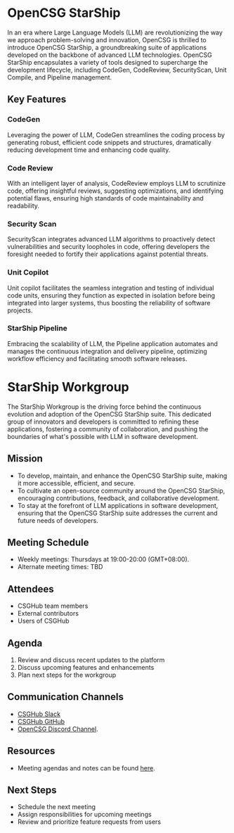 # OpenCSG StarShip

In an era where Large Language Models (LLM) are revolutionizing the way we approach problem-solving and innovation, OpenCSG is thrilled to introduce OpenCSG StarShip, a groundbreaking suite of applications developed on the backbone of advanced LLM technologies. OpenCSG StarShip encapsulates a variety of tools designed to supercharge the development lifecycle, including CodeGen, CodeReview, SecurityScan, Unit Compile, and Pipeline management.

## Key Features

### CodeGen

Leveraging the power of LLM, CodeGen streamlines the coding process by generating robust, efficient code snippets and structures, dramatically reducing development time and enhancing code quality.

### Code Review

With an intelligent layer of analysis, CodeReview employs LLM to scrutinize code, offering insightful reviews, suggesting optimizations, and identifying potential flaws, ensuring high standards of code maintainability and readability.

### Security Scan

SecurityScan integrates advanced LLM algorithms to proactively detect vulnerabilities and security loopholes in code, offering developers the foresight needed to fortify their applications against potential threats.

### Unit Copilot

Unit copilot facilitates the seamless integration and testing of individual code units, ensuring they function as expected in isolation before being integrated into larger systems, thus boosting the reliability of software projects.

### StarShip Pipeline

Embracing the scalability of LLM, the Pipeline application automates and manages the continuous integration and delivery pipeline, optimizing workflow efficiency and facilitating smooth software releases.

# StarShip Workgroup

The StarShip Workgroup is the driving force behind the continuous evolution and adoption of the OpenCSG StarShip suite. This dedicated group of innovators and developers is committed to refining these applications, fostering a community of collaboration, and pushing the boundaries of what's possible with LLM in software development.

## Mission

- To develop, maintain, and enhance the OpenCSG StarShip suite, making it more accessible, efficient, and secure.
- To cultivate an open-source community around the OpenCSG StarShip, encouraging contributions, feedback, and collaborative development.
- To stay at the forefront of LLM applications in software development, ensuring that the OpenCSG StarShip suite addresses the current and future needs of developers.

## Meeting Schedule

- Weekly meetings: Thursdays at 19:00-20:00 (GMT+08:00).
- Alternate meeting times: TBD

## Attendees

- CSGHub team members
- External contributors
- Users of CSGHub

## Agenda

1. Review and discuss recent updates to the platform
2. Discuss upcoming features and enhancements
3. Plan next steps for the workgroup

## Communication Channels

- [CSGHub Slack](https://join.slack.com/t/opencsghq/shared_invite/zt-2fmtem7hs-s_RmMeoOIoF1qzslql2q~A)
- [CSGHub GitHub](https://github.com/OpenCSGs/csghub)
- [OpenCSG Discord Channel](https://discord.gg/bXnu4C9BkR).

## Resources

- Meeting agendas and notes can be found [here](https://github.com/OpenCSGs/community/tree/main/meetings).

## Next Steps

- Schedule the next meeting
- Assign responsibilities for upcoming meetings
- Review and prioritize feature requests from users
